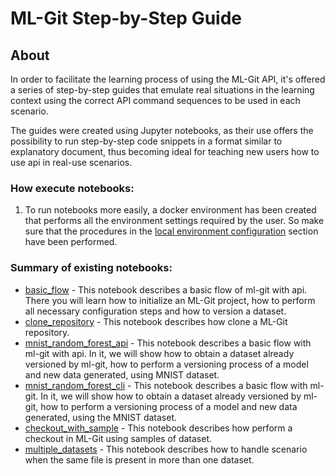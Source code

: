 # ML-Git Step-by-Step Guide

## About

In order to facilitate the learning process of using the ML-Git API, it's offered a series of step-by-step guides that emulate real situations in the learning context using the correct API command sequences to be used in each scenario.

The guides were created using Jupyter notebooks, as their use offers the possibility to run step-by-step code snippets in a format similar to explanatory document, thus becoming ideal for teaching new users how to use api in real-use scenarios.

### **How execute notebooks:**
1. To run notebooks more easily, a docker environment has been created that performs all the environment settings required by the user. So make sure that the procedures in the [local environment configuration](docs/downloadable_environment.md) section have been performed.
    
### **Summary of existing notebooks:**

- [basic_flow](https://github.com/HPInc/ml-git/blob/main/docs/api/api_scripts/basic_flow.ipynb) - This notebook describes a basic flow of ml-git with api. There you will learn how to initialize an ML-Git project, how to perform all necessary configuration steps and how to version a dataset.<br/>
- [clone_repository](https://github.com/HPInc/ml-git/blob/main/docs/api/api_scripts/clone_repository.ipynb) - This notebook describes how clone a ML-Git repository.
- [mnist_random_forest_api](https://github.com/HPInc/ml-git/blob/main/docs/api/api_scripts/mnist_notebook/mnist_random_forest_api.ipynb) - This notebook describes a basic flow with ml-git with api. In it, we will show how to obtain a dataset already versioned by ml-git, how to perform a versioning process of a model and new data generated, using MNIST dataset.
- [mnist_random_forest_cli](https://github.com/HPInc/ml-git/blob/main/docs/api/api_scripts/mnist_notebook/mnist_random_forest_cli.ipynb) - This notebook describes a basic flow with ml-git. In it, we will show how to obtain a dataset already versioned by ml-git, how to perform a versioning process of a model and new data generated, using the MNIST dataset.
- [checkout_with_sample](https://github.com/HPInc/ml-git/blob/main/docs/api/api_scripts/multiple_datasets_notebook/checkout_with_sample.ipynb) - This notebook describes how perform a checkout in ML-Git using samples of dataset.
- [multiple_datasets](https://github.com/HPInc/ml-git/blob/main/docs/api/api_scripts/multiple_datasets_notebook/multiple_datasets.ipynb) - This notebook describes how to handle scenario when the same file is present in more than one dataset.